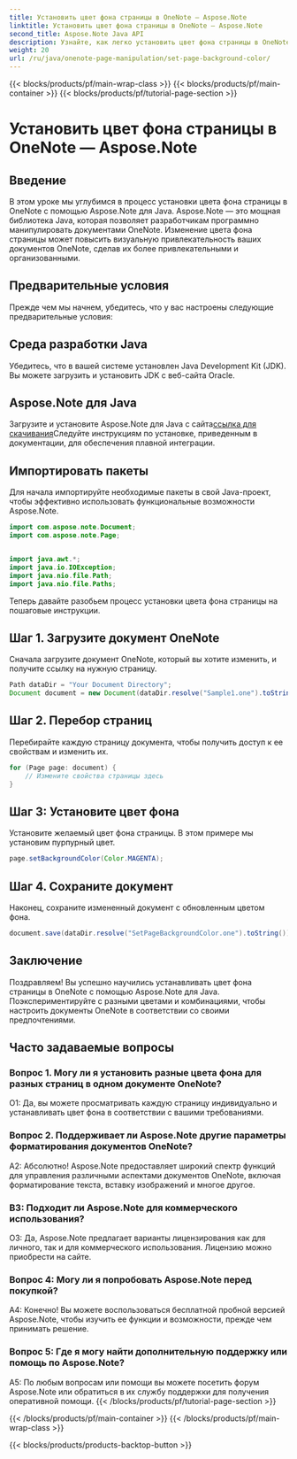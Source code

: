 ```yaml
---
title: Установить цвет фона страницы в OneNote — Aspose.Note
linktitle: Установить цвет фона страницы в OneNote — Aspose.Note
second_title: Aspose.Note Java API
description: Узнайте, как легко установить цвет фона страницы в OneNote с помощью Aspose.Note для Java. Повысьте визуальную привлекательность ваших документов с помощью этого простого руководства.
weight: 20
url: /ru/java/onenote-page-manipulation/set-page-background-color/
---
```


{{< blocks/products/pf/main-wrap-class >}}
{{< blocks/products/pf/main-container >}}
{{< blocks/products/pf/tutorial-page-section >}}

# Установить цвет фона страницы в OneNote — Aspose.Note

## Введение

В этом уроке мы углубимся в процесс установки цвета фона страницы в OneNote с помощью Aspose.Note для Java. Aspose.Note — это мощная библиотека Java, которая позволяет разработчикам программно манипулировать документами OneNote. Изменение цвета фона страницы может повысить визуальную привлекательность ваших документов OneNote, сделав их более привлекательными и организованными.

## Предварительные условия

Прежде чем мы начнем, убедитесь, что у вас настроены следующие предварительные условия:

## Среда разработки Java

Убедитесь, что в вашей системе установлен Java Development Kit (JDK). Вы можете загрузить и установить JDK с веб-сайта Oracle.

## Aspose.Note для Java

 Загрузите и установите Aspose.Note для Java с сайта[ссылка для скачивания](https://releases.aspose.com/note/java/)Следуйте инструкциям по установке, приведенным в документации, для обеспечения плавной интеграции.

## Импортировать пакеты

Для начала импортируйте необходимые пакеты в свой Java-проект, чтобы эффективно использовать функциональные возможности Aspose.Note.

```java
import com.aspose.note.Document;
import com.aspose.note.Page;


import java.awt.*;
import java.io.IOException;
import java.nio.file.Path;
import java.nio.file.Paths;
```

Теперь давайте разобьем процесс установки цвета фона страницы на пошаговые инструкции.

## Шаг 1. Загрузите документ OneNote

Сначала загрузите документ OneNote, который вы хотите изменить, и получите ссылку на нужную страницу.

```java
Path dataDir = "Your Document Directory";
Document document = new Document(dataDir.resolve("Sample1.one").toString());
```

## Шаг 2. Перебор страниц

Перебирайте каждую страницу документа, чтобы получить доступ к ее свойствам и изменить их.

```java
for (Page page: document) {
    // Измените свойства страницы здесь
}
```

## Шаг 3: Установите цвет фона

Установите желаемый цвет фона страницы. В этом примере мы установим пурпурный цвет.

```java
page.setBackgroundColor(Color.MAGENTA);
```

## Шаг 4. Сохраните документ

Наконец, сохраните измененный документ с обновленным цветом фона.

```java
document.save(dataDir.resolve("SetPageBackgroundColor.one").toString());
```

## Заключение

Поздравляем! Вы успешно научились устанавливать цвет фона страницы в OneNote с помощью Aspose.Note для Java. Поэкспериментируйте с разными цветами и комбинациями, чтобы настроить документы OneNote в соответствии со своими предпочтениями.

## Часто задаваемые вопросы

### Вопрос 1. Могу ли я установить разные цвета фона для разных страниц в одном документе OneNote?

О1: Да, вы можете просматривать каждую страницу индивидуально и устанавливать цвет фона в соответствии с вашими требованиями.

### Вопрос 2. Поддерживает ли Aspose.Note другие параметры форматирования документов OneNote?

А2: Абсолютно! Aspose.Note предоставляет широкий спектр функций для управления различными аспектами документов OneNote, включая форматирование текста, вставку изображений и многое другое.

### В3: Подходит ли Aspose.Note для коммерческого использования?

О3: Да, Aspose.Note предлагает варианты лицензирования как для личного, так и для коммерческого использования. Лицензию можно приобрести на сайте.

### Вопрос 4: Могу ли я попробовать Aspose.Note перед покупкой?

А4: Конечно! Вы можете воспользоваться бесплатной пробной версией Aspose.Note, чтобы изучить ее функции и возможности, прежде чем принимать решение.

### Вопрос 5: Где я могу найти дополнительную поддержку или помощь по Aspose.Note?

A5: По любым вопросам или помощи вы можете посетить форум Aspose.Note или обратиться в их службу поддержки для получения оперативной помощи.
{{< /blocks/products/pf/tutorial-page-section >}}

{{< /blocks/products/pf/main-container >}}
{{< /blocks/products/pf/main-wrap-class >}}

{{< blocks/products/products-backtop-button >}}
